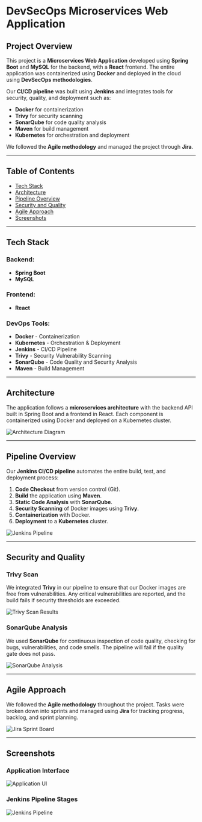 # DevSecOps Microservices Web Application

## Project Overview

This project is a **Microservices Web Application** developed using **Spring Boot** and **MySQL** for the backend, with a **React** frontend. The entire application was containerized using **Docker** and deployed in the cloud using **DevSecOps methodologies**.

Our **CI/CD pipeline** was built using **Jenkins** and integrates tools for security, quality, and deployment such as:
- **Docker** for containerization
- **Trivy** for security scanning
- **SonarQube** for code quality analysis
- **Maven** for build management
- **Kubernetes** for orchestration and deployment

We followed the **Agile methodology** and managed the project through **Jira**.

---

## Table of Contents

- [Tech Stack](#tech-stack)
- [Architecture](#architecture)
- [Pipeline Overview](#pipeline-overview)
- [Security and Quality](#security-and-quality)
- [Agile Approach](#agile-approach)
- [Screenshots](#screenshots)

---

## Tech Stack

### Backend:
- **Spring Boot**
- **MySQL**

### Frontend:
- **React**

### DevOps Tools:
- **Docker** - Containerization
- **Kubernetes** - Orchestration & Deployment
- **Jenkins** - CI/CD Pipeline
- **Trivy** - Security Vulnerability Scanning
- **SonarQube** - Code Quality and Security Analysis
- **Maven** - Build Management

---

## Architecture

The application follows a **microservices architecture** with the backend API built in Spring Boot and a frontend in React. Each component is containerized using Docker and deployed on a Kubernetes cluster.

![Architecture Diagram](./screenshots/architecture-diagram.png)

---

## Pipeline Overview

Our **Jenkins CI/CD pipeline** automates the entire build, test, and deployment process:

1. **Code Checkout** from version control (Git).
2. **Build** the application using **Maven**.
3. **Static Code Analysis** with **SonarQube**.
4. **Security Scanning** of Docker images using **Trivy**.
5. **Containerization** with Docker.
6. **Deployment** to a **Kubernetes** cluster.

![Jenkins Pipeline](./screenshots/jenkins-pipeline.png)

---

## Security and Quality

### Trivy Scan

We integrated **Trivy** in our pipeline to ensure that our Docker images are free from vulnerabilities. Any critical vulnerabilities are reported, and the build fails if security thresholds are exceeded.

![Trivy Scan Results](./screenshots/trivy-scan-results.png)

### SonarQube Analysis

We used **SonarQube** for continuous inspection of code quality, checking for bugs, vulnerabilities, and code smells. The pipeline will fail if the quality gate does not pass.

![SonarQube Analysis](./screenshots/sonarqube-analysis.png)

---

## Agile Approach

We followed the **Agile methodology** throughout the project. Tasks were broken down into sprints and managed using **Jira** for tracking progress, backlog, and sprint planning.

![Jira Sprint Board](./screenshots/jira-board.png)

---

## Screenshots

### Application Interface
![Application UI](./screenshots/application-ui.png)

### Jenkins Pipeline Stages
![Jenkins Pipeline](./screenshots/jenkins-pipeline.png)